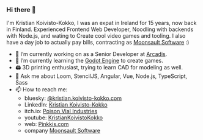 ### Hi there 👋

I'm Kristian Koivisto-Kokko, I was an expat in Ireland for 15 years, now back in Finland. Experienced Frontend Web Developer, Noodling with backends with Node.js, and wating to Create cool video games and tooling. I also have a day job to actually pay bills, contracting as [Moonsault Software](https://github.com/moonsault-software) :)

- 🔭 I’m currently working on as a Senior Developer at [Arcadis](https://www.arcadis.com/).
- 🌱 I’m currently learning the [Godot Engine](https://github.com/godotengine/godot) to create games.
- 🖨️ 3D printing enthusiast, trying to learn CAD for modeling as well.
- 💬 Ask me about Loom, StencilJS, Angular, Vue, Node.js, TypeScript, Sass
- 📫 How to reach me:
  - bluesky: [@kristian.koivisto-kokko.com](https://bsky.app/profile/kristian.koivisto-kokko.com)
  - LinkedIn: [Kristian Koivisto-Kokko](https://www.linkedin.com/in/kristiankoivistokokko/)
  - itch.io: [Poison Vial Industries](https://poisonvial.itch.io/)
  - youtube: [KristianKoivistoKokko](https://www.youtube.com/c/KristianKoivistoKokko)
  - web: [Pinkkis.com](https://pinkkis.com)
  - company [Moonsault Software](https://moonsault.fi)
